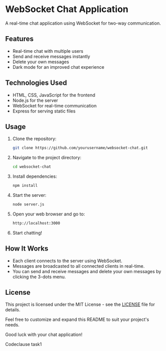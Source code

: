 # WebSocket Chat Application

A real-time chat application using WebSocket for two-way communication.

## Features

- Real-time chat with multiple users
- Send and receive messages instantly
- Delete your own messages
- Dark mode for an improved chat experience

## Technologies Used

- HTML, CSS, JavaScript for the frontend
- Node.js for the server
- WebSocket for real-time communication
- Express for serving static files

## Usage

1. Clone the repository:

   ```bash
   git clone https://github.com/yourusername/websocket-chat.git
   ```

2. Navigate to the project directory:

   ```bash
   cd websocket-chat
   ```

3. Install dependencies:

   ```bash
   npm install
   ```

4. Start the server:

   ```bash
   node server.js
   ```

5. Open your web browser and go to:

   ```bash
   http://localhost:3000
   ```

6. Start chatting!

## How It Works

- Each client connects to the server using WebSocket.
- Messages are broadcasted to all connected clients in real-time.
- You can send and receive messages and delete your own messages by clicking the 3-dots menu.

## License

This project is licensed under the MIT License - see the [LICENSE](LICENSE) file for details.

Feel free to customize and expand this README to suit your project's needs.

Good luck with your chat application!

Codeclause task1
